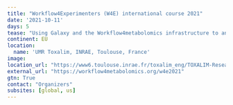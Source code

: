 ```yaml
---
title: "Workflow4Experimenters (W4E) international course 2021" 
date: '2021-10-11'
days: 5
tease: "Using Galaxy and the Workflow4metabolomics infrastructure to analyse your own metabolomics data. Preregister by 15 May."
continent: EU
location:
  name: 'UMR Toxalim, INRAE, Toulouse, France'
image: 
location_url: "https://www6.toulouse.inrae.fr/toxalim_eng/TOXALIM-Research-Centre-in-Food-Toxicology"
external_url: "https://workflow4metabolomics.org/w4e2021"
gtn: True
contact: "Organizers"
subsites: [global, us]
---
```

